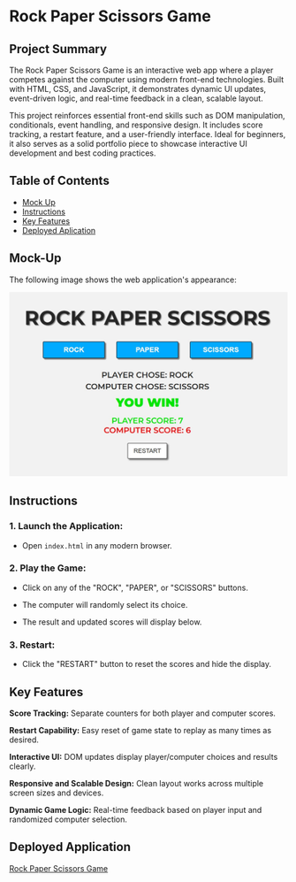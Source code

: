 # Rock Paper Scissors Game

## Project Summary

The Rock Paper Scissors Game is an interactive web app where a player competes against the computer using modern front-end technologies. Built with HTML, CSS, and JavaScript, it demonstrates dynamic UI updates, event-driven logic, and real-time feedback in a clean, scalable layout.

This project reinforces essential front-end skills such as DOM manipulation, conditionals, event handling, and responsive design. It includes score tracking, a restart feature, and a user-friendly interface. Ideal for beginners, it also serves as a solid portfolio piece to showcase interactive UI development and best coding practices.

## Table of Contents

- [Mock Up](#mock-up)
- [Instructions](#instructions)
- [Key Features](#key-features)
- [Deployed Aplication](#deployed-application)

## Mock-Up

The following image shows the web application's appearance:

![Rock Paper Scissors Game](./assets/images/sc.jpg/)

## Instructions

### 1. Launch the Application:

- Open `index.html` in any modern browser.

### 2. Play the Game:

- Click on any of the "ROCK", "PAPER", or "SCISSORS" buttons.

- The computer will randomly select its choice.

- The result and updated scores will display below.

### 3. Restart:

- Click the "RESTART" button to reset the scores and hide the display.

## Key Features

**Score Tracking:** Separate counters for both player and computer scores.

**Restart Capability:** Easy reset of game state to replay as many times as desired.

**Interactive UI:** DOM updates display player/computer choices and results clearly.

**Responsive and Scalable Design:** Clean layout works across multiple screen sizes and devices.

**Dynamic Game Logic:** Real-time feedback based on player input and randomized computer selection.

## Deployed Application

[Rock Paper Scissors Game](https://gilmerperez.github.io/rock-paper-scissors-game/)